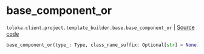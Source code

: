 # base_component_or
`toloka.client.project.template_builder.base.base_component_or` | [Source code](https://github.com/Toloka/toloka-kit/blob/v0.1.26/src/client/project/template_builder/base.py#L153)

```python
base_component_or(type_: Type, class_name_suffix: Optional[str] = None)
```

